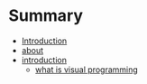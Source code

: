 # Summary

* [Introduction](README.md)
* [about](about.md)
* [introduction](01_Introduction)
   * [what is visual programming](what_is_visual_programming.md)

